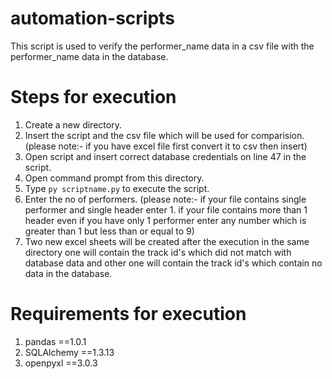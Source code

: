 # automation-scripts
This script is used to verify the performer_name data in a csv file with the performer_name data in the database.

# Steps for execution
1. Create a new directory.
2. Insert the script and the csv file which will be used for comparision.(please note:- if you have excel file first convert it to csv then insert)
3. Open script and insert correct database credentials on line 47 in the script.
4. Open command prompt from this directory.
5. Type ```py scriptname.py``` to execute the script.
6. Enter the no of performers. (please note:- if your file contains single performer and single header enter 1. if your file contains more than 1 header even if you have only 1 performer enter any number which is greater than 1 but less than or equal to 9) 
7. Two new excel sheets will be created after the execution in the same directory one will contain the track id's which did not match with database data and other one will contain the track id's which contain no data in the database. 

# Requirements for execution
1. pandas ==1.0.1
2. SQLAlchemy ==1.3.13
3. openpyxl ==3.0.3
